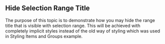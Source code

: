 ## Hide Selection Range Title
The purpose of this topic is to demonstrate how you may hide the range title that is visible with selection range. This will be achieved with completely implicit styles instead of the old way of styling which was used in Styling Items and Groups example.

[//]: <keywords: selectionthumbstyle, issnaptointervalenabled>